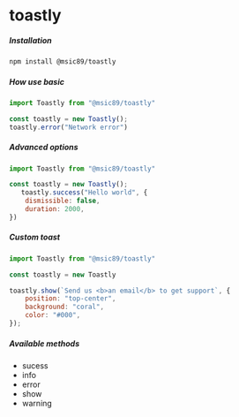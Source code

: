 # toastly

##### Installation
```bash 
npm install @msic89/toastly
```

##### How use basic
```javascript
import Toastly from "@msic89/toastly"

const toastly = new Toastly();
toastly.error("Network error")
```
##### Advanced options
```javascript
import Toastly from "@msic89/toastly"

const toastly = new Toastly();
   toastly.success("Hello world", {
    dismissible: false,
    duration: 2000,
})
```

##### Custom toast
```javascript
import Toastly from "@msic89/toastly"

const toastly = new Toastly

toastly.show(`Send us <b>an email</b> to get support`, {
    position: "top-center",
    background: "coral",
    color: "#000",
});
```

##### Available methods
* sucess
* info
* error
* show
* warning
